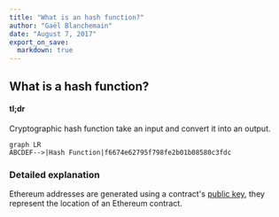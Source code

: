 ```yaml
---
title: "What is an hash function?"
author: "Gaël Blanchemain"
date: "August 7, 2017"
export_on_save:
  markdown: true
---
```

##  What is a hash function?

####  tl;dr
Cryptographic hash function take an input and convert it into an output. 

```mermaid
graph LR
ABCDEF-->|Hash Function|f6674e62795f798fe2b01b08580c3fdc
```

###  Detailed explanation
Ethereum addresses are generated using a contract's [public key](/docs/Ethereum-glossary-for-newbies/public-private-key.md), they represent the location of an Ethereum contract.